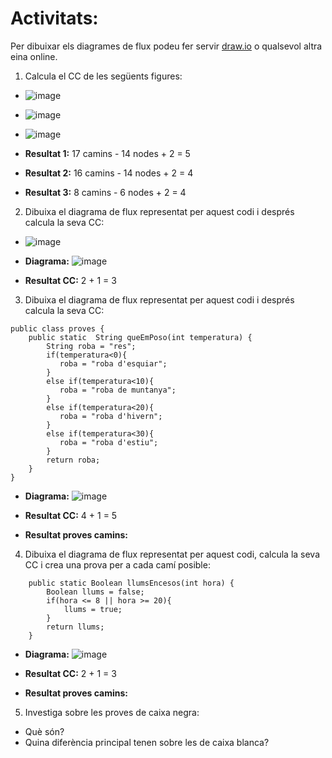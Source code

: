 # Activitats: 

Per dibuixar els diagrames de flux podeu fer servir [draw.io](https://draw.io) o qualsevol altra eina online.

1. Calcula el CC de les següents figures:
  - ![image](https://user-images.githubusercontent.com/110727546/204613022-4ab64342-2e06-438d-a7e8-570685b3c406.png)
  - ![image](https://user-images.githubusercontent.com/110727546/204613180-6d55bf09-28b8-417e-96f4-f71a762ac44c.png)
  - ![image](https://user-images.githubusercontent.com/110727546/204655229-8c3f28d7-3d8b-4746-a55d-331f89da39d2.png)

  - **Resultat 1:** 17 camins - 14 nodes + 2 = 5
  - **Resultat 2:** 16 camins - 14 nodes + 2 = 4
  - **Resultat 3:** 8 camins - 6 nodes + 2 = 4


2. Dibuixa el diagrama de flux representat per aquest codi i després calcula la seva CC:
  - ![image](https://user-images.githubusercontent.com/110727546/204615125-363e5e6c-173b-4ec0-8c0b-cb97985ade06.png)

  - **Diagrama:** ![image](https://user-images.githubusercontent.com/113586080/204739252-91dc8062-4e70-462e-bdd1-fcdc1d295bc3.png)


  - **Resultat CC:** 2 + 1 = 3

3. Dibuixa el diagrama de flux representat per aquest codi i després calcula la seva CC:

```
public class proves {
    public static  String queEmPoso(int temperatura) {
        String roba = "res";
        if(temperatura<0){
           roba = "roba d'esquiar";
        }
        else if(temperatura<10){
           roba = "roba de muntanya";
        }
        else if(temperatura<20){
           roba = "roba d'hivern";
        }
        else if(temperatura<30){
           roba = "roba d'estiu";
        }
        return roba;
    }    
}
```

  - **Diagrama:** ![image](https://user-images.githubusercontent.com/113586080/204746505-66d671f3-bdb2-4ae2-b267-6802e339e2af.png)

  - **Resultat CC:** 4 + 1 = 5

  - **Resultat proves camins:** 

4. Dibuixa el diagrama de flux representat per aquest codi, calcula la seva CC i crea una prova per a cada camí posible:

```
    public static Boolean llumsEncesos(int hora) {
        Boolean llums = false;
        if(hora <= 8 || hora >= 20){
            llums = true;
        }
        return llums;
    }
```
  - **Diagrama:** ![image](https://user-images.githubusercontent.com/113586080/204748960-e27946fe-3493-433a-a370-d5deab936b6f.png)

  - **Resultat CC:** 2 + 1 = 3
  
  - **Resultat proves camins:** 

5. Investiga sobre les proves de caixa negra:

  - Què són?
  - Quina diferència principal tenen sobre les de caixa blanca?
